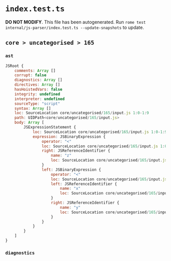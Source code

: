 # `index.test.ts`

**DO NOT MODIFY**. This file has been autogenerated. Run `rome test internal/js-parser/index.test.ts --update-snapshots` to update.

## `core > uncategorised > 165`

### `ast`

```javascript
JSRoot {
	comments: Array []
	corrupt: false
	diagnostics: Array []
	directives: Array []
	hasHoistedVars: false
	integrity: undefined
	interpreter: undefined
	sourceType: "script"
	syntax: Array []
	loc: SourceLocation core/uncategorised/165/input.js 1:0-1:9
	path: UIDPath<core/uncategorised/165/input.js>
	body: Array [
		JSExpressionStatement {
			loc: SourceLocation core/uncategorised/165/input.js 1:0-1:9
			expression: JSBinaryExpression {
				operator: "<"
				loc: SourceLocation core/uncategorised/165/input.js 1:0-1:9
				right: JSReferenceIdentifier {
					name: "z"
					loc: SourceLocation core/uncategorised/165/input.js 1:8-1:9 (z)
				}
				left: JSBinaryExpression {
					operator: "<"
					loc: SourceLocation core/uncategorised/165/input.js 1:0-1:5
					left: JSReferenceIdentifier {
						name: "x"
						loc: SourceLocation core/uncategorised/165/input.js 1:0-1:1 (x)
					}
					right: JSReferenceIdentifier {
						name: "y"
						loc: SourceLocation core/uncategorised/165/input.js 1:4-1:5 (y)
					}
				}
			}
		}
	]
}
```

### `diagnostics`

```

```

